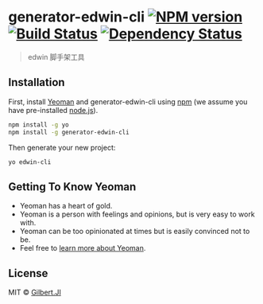 # generator-edwin-cli [![NPM version][npm-image]][npm-url] [![Build Status][travis-image]][travis-url] [![Dependency Status][daviddm-image]][daviddm-url]
> edwin 脚手架工具

## Installation

First, install [Yeoman](http://yeoman.io) and generator-edwin-cli using [npm](https://www.npmjs.com/) (we assume you have pre-installed [node.js](https://nodejs.org/)).

```bash
npm install -g yo
npm install -g generator-edwin-cli
```

Then generate your new project:

```bash
yo edwin-cli
```

## Getting To Know Yeoman

 * Yeoman has a heart of gold.
 * Yeoman is a person with feelings and opinions, but is very easy to work with.
 * Yeoman can be too opinionated at times but is easily convinced not to be.
 * Feel free to [learn more about Yeoman](http://yeoman.io/).

## License

MIT © [Gilbert.JI](www.54edwin.cn)


[npm-image]: https://badge.fury.io/js/generator-edwin-cli.svg
[npm-url]: https://npmjs.org/package/generator-edwin-cli
[travis-image]: https://travis-ci.com/Jibo0413/generator-edwin-cli.svg?branch=master
[travis-url]: https://travis-ci.com/Jibo0413/generator-edwin-cli
[daviddm-image]: https://david-dm.org/Jibo0413/generator-edwin-cli.svg?theme=shields.io
[daviddm-url]: https://david-dm.org/Jibo0413/generator-edwin-cli
